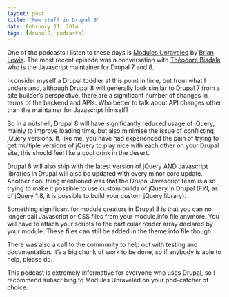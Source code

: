 ```yaml
---
layout: post
title: "New stuff in Drupal 8"
date: February 11, 2014
tags: [drupal8, podcasts]
---
```

One of the podcasts I listen to these days is [Modules Unraveled](https://modulesunraveled.com/podcast) by [Brian Lewis](https://twitter.com/modsunraveled). The most recent episode was a conversation with [Théodore Biadala](https://twitter.com/nod_), who is the Javascript maintainer for Drupal 7 and 8. 

I consider myself a Drupal toddler at this point in time, but from what I understand, although Drupal 8 will generally look similar to Drupal 7 from a site builder’s perspective, there are a significant number of changes in terms of the backend and APIs. Who better to talk about API changes other than the maintainer for Javascript himself?

So in a nutshell, Drupal 8 will have significantly reduced usage of jQuery, mainly to improve loading time, but also minimise the issue of conflicting jQuery versions. If, like me, you have had experienced the pain of trying to get multiple versions of jQuery to play nice with each other on your Drupal site, this should feel like a cool drink in the desert. 

Drupal 8 will also ship with the latest version of jQuery AND Javascript libraries in Drupal will also be updated with every minor core update. Another cool thing mentioned was that the Drupal Javascript team is also trying to make it possible to use custom builds of jQuery in Drupal (FYI, as of jQuery 1.8, it is possible to build your custom jQuery library). 

Something significant for module creators in Drupal 8 is that you can no longer call Javascript or CSS files from your module.info file anymore. You will have to attach your scripts to the particular render array declared by your module. These files can still be added in the theme.info file though.

There was also a call to the community to help out with testing and documentation. It’s a big chunk of work to be done, so if anybody is able to help, please do. 

This podcast is extremely informative for everyone who uses Drupal, so I recommend subscribing to Modules Unraveled on your pod-catcher of choice. 
